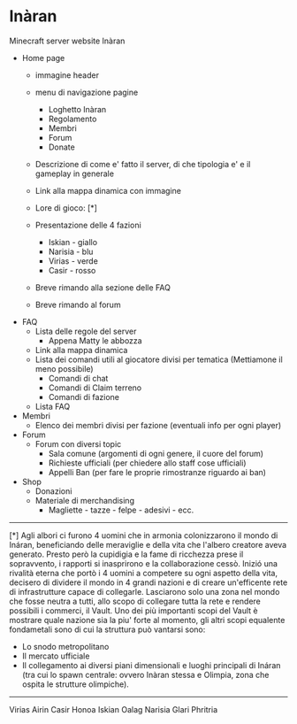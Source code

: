 # Inàran
Minecraft server website Inàran



- Home page 
  - immagine header
  - menu di navigazione pagine
    - Loghetto Inàran
    - Regolamento
    - Membri
    - Forum
    - Donate
  - Descrizione di come e' fatto il server, di che tipologia e' e il gameplay in generale
  - Link alla mappa dinamica con immagine
  - Lore di gioco: [*]
  - Presentazione delle 4 fazioni
    - Iskian - giallo
    - Narisia - blu
    - Virias - verde
    - Casir - rosso
    
  - Breve rimando alla sezione delle FAQ
  - Breve rimando al forum
- FAQ
  - Lista delle regole del server
    - Appena Matty le abbozza
  - Link alla mappa dinamica
  - Lista dei comandi utili al giocatore divisi per tematica (Mettiamone il meno possibile)
    - Comandi di chat
    - Comandi di Claim terreno
    - Comandi di fazione
  - Lista FAQ
- Membri
  - Elenco dei membri divisi per fazione (eventuali info per ogni player)
- Forum
  - Forum con diversi topic
    - Sala comune (argomenti di ogni genere, il cuore del forum)
    - Richieste ufficiali (per chiedere allo staff cose ufficiali)
    - Appelli Ban (per fare le proprie rimostranze riguardo ai ban)
- Shop
  - Donazioni
  - Materiale di merchandising
    - Magliette - tazze - felpe - adesivi - ecc.



_________________________________________________________________________________________________



[*]
Agli albori ci furono 4 uomini che in armonia colonizzarono il mondo di Ináran, beneficiando delle meraviglie e della vita che l'albero creatore aveva generato. Presto però la cupidigia e la fame di ricchezza prese il sopravvento, i rapporti si inasprirono e la collaborazione cessò. Inizió una rivalità eterna che portò i 4 uomini a competere su ogni aspetto della vita, decisero di dividere il mondo in 4 grandi nazioni e di creare un'efficente rete di infrastrutture capace di collegarle.
Lasciarono solo una zona nel mondo che fosse neutra a tutti, allo scopo di collegare tutta la rete e rendere possibili i commerci, il Vault.
Uno dei più importanti scopi del Vault è mostrare quale nazione sia la piu' forte al momento, gli altri scopi equalente fondametali sono di cui la struttura può vantarsi sono:

- Lo snodo metropolitano
- Il mercato ufficiale
- Il collegamento ai diversi piani dimensionali e luoghi principali di Ináran (tra cui lo spawn centrale: ovvero Inàran stessa e Olimpia, zona che ospita le strutture olimpiche).



_________________________________________________________________________________________________



Virias
Airin 
Casir
Honoa
Iskian
Oalag
Narisia
Glari
Phritria



